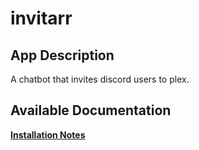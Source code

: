 # invitarr

## App Description

A chatbot that invites discord users to plex.

## Available Documentation

[**Installation Notes**](charts/incubator/invitarr/installation_notes)


